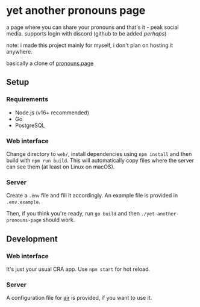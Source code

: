 # yet another pronouns page

a page where you can share your pronouns and that's it - peak social media. supports login with discord (github to be added *perhaps*)

note: i made this project mainly for myself, i don't plan on hosting it anywhere.

basically a clone of [pronouns.page](https://en.pronouns.page)

## Setup

### Requirements
- Node.js (v16+ recommended)
- Go
- PostgreSQL

### Web interface

Change directory to `web/`, install dependencies using `npm install` and then build with `npm run build`. This will automatically copy files where the server can see them (at least on Linux on macOS).

### Server

Create a `.env` file and fill it accordingly. An example file is provided in `.env.example`.

Then, if you think you're ready, run `go build` and then `./yet-another-pronouns-page` should work.

## Development

### Web interface

It's just your usual CRA app. Use `npm start` for hot reload.

### Server

A configuration file for [air](https://github.com/cosmtrek/air) is provided, if you want to use it.